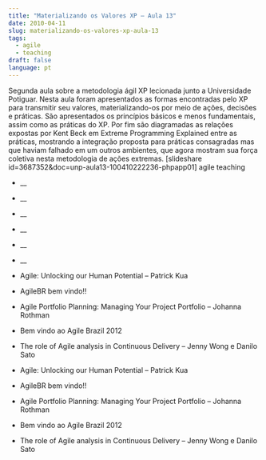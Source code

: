 ```yaml
---
title: "Materializando os Valores XP – Aula 13"
date: 2010-04-11
slug: materializando-os-valores-xp-aula-13
tags:
  - agile
  - teaching
draft: false
language: pt
---
```


Segunda aula sobre a metodologia ágil XP lecionada junto a Universidade Potiguar. Nesta aula foram apresentados as formas encontradas pelo XP para transmitir seu valores, materializando-os por meio de ações, decisões e práticas. São apresentados os princípios básicos e menos fundamentais, assim como as práticas do XP. Por fim são diagramadas as relações expostas por Kent Beck em Extreme Programming Explained entre as práticas, mostrando a integração proposta para práticas consagradas mas que haviam falhado em um outros ambientes, que agora mostram sua força coletiva nesta metodologia de ações extremas.
[slideshare id=3687352&doc=unp-aula13-100410222236-phpapp01]
agile teaching
- __
- __
- __
- __
- __
- __

- Agile: Unlocking our Human Potential – Patrick Kua
- AgileBR bem vindo!!
- Agile Portfolio Planning: Managing Your Project Portfolio – Johanna Rothman
- Bem vindo ao Agile Brazil 2012
- The role of Agile analysis in Continuous Delivery – Jenny Wong e Danilo Sato

- Agile: Unlocking our Human Potential – Patrick Kua
- AgileBR bem vindo!!
- Agile Portfolio Planning: Managing Your Project Portfolio – Johanna Rothman
- Bem vindo ao Agile Brazil 2012
- The role of Agile analysis in Continuous Delivery – Jenny Wong e Danilo Sato